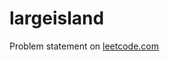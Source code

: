 # largeisland

Problem statement on [leetcode.com](https://leetcode.com/problems/making-a-large-island/description/)
